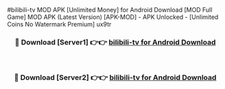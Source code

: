 #bilibili-tv MOD APK [Unlimited Money] for Android Download [MOD Full Game] MOD APK (Latest Version) [APK-MOD] - APK Unlocked - [Unlimited Coins No Watermark Premium] ux9tr



<div align="center">

<h3>🔴 Download [Server1] 👉👉 <a href="https://andorid.site?title=bilibili-tv&ref=13M1">bilibili-tv for Android Download</a></h3><br>

<h3>🔴 Download [Server2] 👉👉 <a href="https://andorid.site?title=bilibili-tv&ref=13M1">bilibili-tv for Android Download</a></h3>
</div>